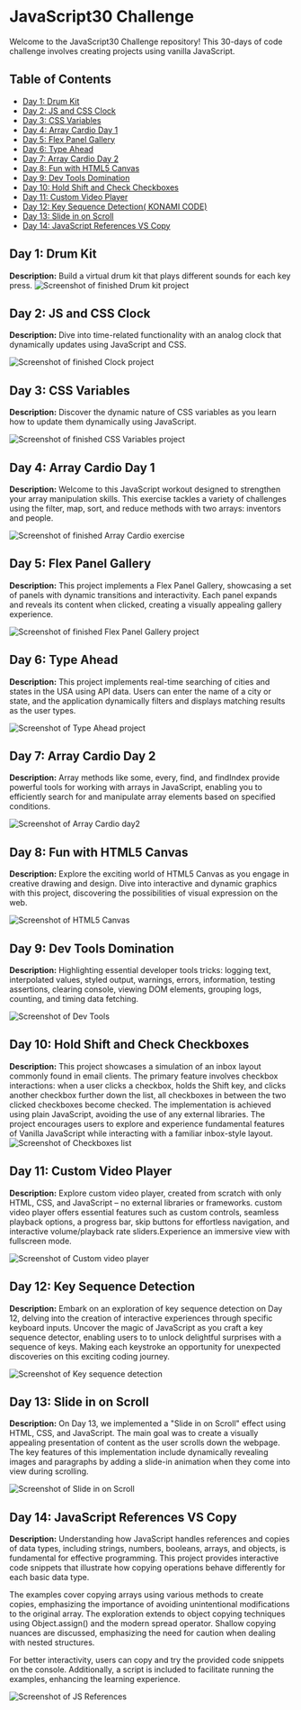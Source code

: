 # JavaScript30 Challenge

Welcome to the JavaScript30 Challenge repository! This 30-days of code challenge involves creating projects using vanilla JavaScript.

## Table of Contents

- [Day 1: Drum Kit](#day-1-drum-kit)
- [Day 2: JS and CSS Clock](#day-2-js-and-css-clock)
- [Day 3: CSS Variables](#day-3-css-variables)
- [Day 4: Array Cardio Day 1](#day-4-array-cardio-day-1)
- [Day 5: Flex Panel Gallery](#day-5-flex-panel-gallery)
- [Day 6: Type Ahead](#day-6-type-ahead)
- [Day 7: Array Cardio Day 2](#day-7-array-cardio-day-2)
- [Day 8: Fun with HTML5 Canvas](#day-8-fun-with-html5-canvas)
- [Day 9: Dev Tools Domination](#day-9-dev-tools-domination)
- [Day 10: Hold Shift and Check Checkboxes](#day-10-hold-shift-and-check-checkboxes)
- [Day 11: Custom Video Player](#day-11-custom-video-player)
- [Day 12: Key Sequence Detection( KONAMI CODE)](#day-12-key-sequence-detection)
- [Day 13: Slide in on Scroll](#day-13-slide-in-on-scroll)
- [Day 14: JavaScript References VS Copy](#day-14-javascript-references-vs-copy)

## Day 1: Drum Kit

**Description:** Build a virtual drum kit that plays different sounds for each key press.
![Screenshot of finished Drum kit project](https://github.com/Rgit915/JavaScript30/blob/340929d1362c8facdc21fed94e4e90d4cae296d6/01%20-%20JavaScript%20Drum%20Kit/drum-kit.png)

## Day 2: JS and CSS Clock

**Description:** Dive into time-related functionality with an analog clock that dynamically updates using JavaScript and CSS.

![Screenshot of finished Clock project](https://github.com/Rgit915/JavaScript30/blob/7353b8bc853f6a44a459d554abbc34125c2f7d8c/02%20-%20JS%20and%20CSS%20Clock/docs/JS-CSS_Clock.png)

## Day 3: CSS Variables

**Description:** Discover the dynamic nature of CSS variables as you learn how to update them dynamically using JavaScript.

![Screenshot of finished CSS Variables project](https://github.com/Rgit915/JavaScript30/blob/73904010e64ea5a4a0ac81cd3a2aa14ed4a30998/03%20-%20CSS%20Variables/CSS-variables.png)

## Day 4: Array Cardio Day 1
**Description:** Welcome to this JavaScript workout designed to strengthen your array manipulation skills. This exercise tackles a variety of challenges using the filter, map, sort, and reduce methods with two arrays: inventors and people.

![Screenshot of finished Array Cardio exercise](https://github.com/Rgit915/JavaScript30/blob/master/07%20-%20Array%20Cardio%20Day%202/Array-cardio-day2.png)

## Day 5: Flex Panel Gallery
**Description:** This project implements a Flex Panel Gallery, showcasing a set of panels with dynamic transitions and interactivity. Each panel expands and reveals its content when clicked, creating a visually appealing gallery experience.

![Screenshot of finished Flex Panel Gallery project](https://github.com/Rgit915/JavaScript30/blob/master/05%20-%20Flex%20Panel%20Gallery/docs/flex-panel-gallery.png)

## Day 6: Type Ahead
**Description:** This project implements real-time searching of cities and states in the USA using API data. Users can enter the name of a city or state, and the application dynamically filters and displays matching results as the user types.

![Screenshot of Type Ahead project](https://github.com/Rgit915/JavaScript30/blob/master/06%20-%20Type%20Ahead/type-ahead.png)

## Day 7: Array Cardio Day 2
**Description:** Array methods like some, every, find, and findIndex provide powerful tools for working with arrays in JavaScript, enabling you to efficiently search for and manipulate array elements based on specified conditions.

![Screenshot of Array Cardio day2](https://github.com/Rgit915/JavaScript30/blob/master/07%20-%20Array%20Cardio%20Day%202/Array-cardio-day2.png)

## Day 8: Fun with HTML5 Canvas

**Description:**
Explore the exciting world of HTML5 Canvas as you engage in creative drawing and design. Dive into interactive and dynamic graphics with this project, discovering the possibilities of visual expression on the web.

![Screenshot of HTML5 Canvas](https://github.com/Rgit915/JavaScript30/blob/master/08%20-%20Fun%20with%20HTML5%20Canvas/HTML5-Canvas.png)

## Day 9: Dev Tools Domination

**Description:**
Highlighting essential developer tools tricks: logging text, interpolated values, styled output, warnings, errors, information, testing assertions, clearing console, viewing DOM elements, grouping logs, counting, and timing data fetching.

![Screenshot of Dev Tools](https://github.com/Rgit915/JavaScript30/blob/master/09%20-%20Dev%20Tools%20Domination/must-know-developer-tool.png)


## Day 10: Hold Shift and Check Checkboxes

**Description:**
This project showcases a simulation of an inbox layout commonly found in email clients. The primary feature involves checkbox interactions: when a user clicks a checkbox, holds the Shift key, and clicks another checkbox further down the list, all checkboxes in between the two clicked checkboxes become checked. The implementation is achieved using plain JavaScript, avoiding the use of any external libraries. The project encourages users to explore and experience fundamental features of Vanilla JavaScript while interacting with a familiar inbox-style layout.
![Screenshot of Checkboxes list](https://github.com/Rgit915/JavaScript30/blob/master/10%20-%20Hold%20Shift%20and%20Check%20Checkboxes/hold-shift-checkboxes.png)


## Day 11: Custom Video Player

**Description:**
Explore custom video player, created from scratch with only HTML, CSS, and JavaScript – no external libraries or frameworks.
custom video player offers essential features such as custom controls, seamless playback options, a progress bar, skip buttons for effortless navigation, and interactive volume/playback rate sliders.Experience an immersive view with fullscreen mode.

![Screenshot of Custom video player](https://github.com/Rgit915/JavaScript30/blob/master/11%20-%20Custom%20Video%20Player/custom-video-player.png)


## Day 12: Key Sequence Detection

**Description:**
Embark on an exploration of key sequence detection on Day 12, delving into the creation of interactive experiences through specific keyboard inputs. Uncover the magic of JavaScript as you craft a key sequence detector, enabling users to  to unlock delightful surprises with a sequence of keys. Making each keystroke an opportunity for unexpected discoveries on this exciting coding journey.

![Screenshot of Key sequence detection](https://github.com/Rgit915/JavaScript30/blob/master/12%20-%20Key%20Sequence%20Detection/key-sequence-detection.png)


## Day 13: Slide in on Scroll

**Description:**
On Day 13, we implemented a "Slide in on Scroll" effect using HTML, CSS, and JavaScript. The main goal was to create a visually appealing presentation of content as the user scrolls down the webpage. The key features of this implementation include dynamically revealing images and paragraphs by adding a slide-in animation when they come into view during scrolling.

![Screenshot of Slide in on Scroll](https://github.com/Rgit915/JavaScript30/blob/master/13%20-%20Slide%20in%20on%20Scroll/scroll-slide-in.png)


## Day 14: JavaScript References VS Copy

**Description:**
Understanding how JavaScript handles references and copies of data types, including strings, numbers, booleans, arrays, and objects, is fundamental for effective programming. This project provides interactive code snippets that illustrate how copying operations behave differently for each basic data type.

The examples cover copying arrays using various methods to create copies, emphasizing the importance of avoiding unintentional modifications to the original array. The exploration extends to object copying techniques using Object.assign() and the modern spread operator. Shallow copying nuances are discussed, emphasizing the need for caution when dealing with nested structures.

For better interactivity, users can copy and try the provided code snippets on the console. Additionally, a script is included to facilitate running the examples, enhancing the learning experience.

![Screenshot of JS References ](https://github.com/Rgit915/JavaScript30/blob/master/14%20-%20JavaScript%20References%20VS%20Copy/JS-Reference.png)
